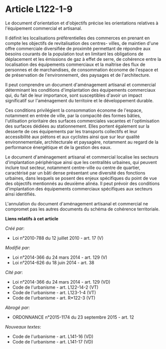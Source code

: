 # Article L122-1-9

Le document d'orientation et d'objectifs précise les orientations relatives à l'équipement commercial et artisanal.

Il définit les localisations préférentielles des commerces en prenant en compte les objectifs de revitalisation des centres-
villes, de maintien d'une offre commerciale diversifiée de proximité permettant de répondre aux besoins courants de la
population tout en limitant les obligations de déplacement et les émissions de gaz à effet de serre, de cohérence entre la
localisation des équipements commerciaux et la maîtrise des flux de personnes et de marchandises, de consommation économe de
l'espace et de préservation de l'environnement, des paysages et de l'architecture.

Il peut comprendre un document d'aménagement artisanal et commercial déterminant les conditions d'implantation des
équipements commerciaux qui, du fait de leur importance, sont susceptibles d'avoir un impact significatif sur l'aménagement
du territoire et le développement durable.

Ces conditions privilégient la consommation économe de l'espace, notamment en entrée de ville, par la compacité des formes
bâties, l'utilisation prioritaire des surfaces commerciales vacantes et l'optimisation des surfaces dédiées au stationnement.
Elles portent également sur la desserte de ces équipements par les transports collectifs et leur accessibilité aux piétons et
aux cyclistes ainsi que sur leur qualité environnementale, architecturale et paysagère, notamment au regard de la performance
énergétique et de la gestion des eaux. 

Le document d'aménagement artisanal et commercial localise les secteurs d'implantation périphérique ainsi que les centralités
urbaines, qui peuvent inclure tout secteur, notamment centre-ville ou centre de quartier, caractérisé par un bâti dense
présentant une diversité des fonctions urbaines, dans lesquels se posent des enjeux spécifiques du point de vue des objectifs
mentionnés au deuxième alinéa. Il peut prévoir des conditions d'implantation des équipements commerciaux spécifiques aux
secteurs ainsi identifiés. 

L'annulation du document d'aménagement artisanal et commercial ne compromet pas les autres documents du schéma de cohérence
territoriale.

**Liens relatifs à cet article**

_Créé par_:

  - Loi n°2010-788 du 12 juillet 2010 - art. 17 (V)

_Modifié par_:

  - Loi n°2014-366 du 24 mars 2014 - art. 129 (V)
  - Loi n°2014-626 du 18 juin 2014 - art. 38

_Cité par_:

  - Loi n°2014-366 du 24 mars 2014 - art. 129 (VD)
  - Code de l'urbanisme - art. L122-14-2 (VT)
  - Code de l'urbanisme - art. L123-1-4 (VT)
  - Code de l'urbanisme - art. R*122-3 (VT)

_Abrogé par_:

  - ORDONNANCE n°2015-1174 du 23 septembre 2015 - art. 12

_Nouveaux textes_:

  - Code de l'urbanisme - art. L141-16 (VD)
  - Code de l'urbanisme - art. L141-17 (VD)
